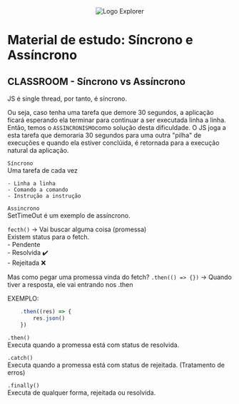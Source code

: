 <div align="center">
  <img alt="Logo Explorer" title="Explorer" src="https://i.imgur.com/2IqqDoo.png">
</div>

# Material de estudo: Síncrono e Assíncrono

## CLASSROOM - Síncrono vs Assíncrono

JS é single thread, por tanto, é síncrono.

Ou seja, caso tenha uma tarefa que demore 30 segundos, a aplicação ficará esperando ela terminar para continuar a ser executada linha a linha. Então, temos o `ASSINCRONISMO`como solução desta dificuldade.
O JS joga a esta tarefa que demoraria 30 segundos para uma outra "pilha" de execuções e quando ela estiver conclúida, é retornada para a execução natural da aplicação.

`Síncrono`
<br>
Uma tarefa de cada vez

    - Linha a linha
    - Comando a comando
    - Instrução a instrução

`Assincrono`
<br>
SetTimeOut é um exemplo de assíncrono.

`fecth()` -> Vai buscar alguma coisa (promessa)<br>
    Existem status para o fetch.<br>
        - Pendente <br>
            - Resolvida ✔️<br>
            - Rejeitada ❌<br>

Mas como pegar uma promessa vinda do fetch?
    `.then(() => {})`   -> Quando tiver a resposta, ele vai entrando nos .then


EXEMPLO:
<br>
```js
    .then((res) => {
        res.json()
    })
```
    
`.then()` <br>
Executa quando a promessa está com status de resolvida.

`.catch()` <br>
Executa quando a promessa está com status de rejeitada. (Tratamento de erros)

`.finally()` <br>
Executa de qualquer forma, rejeitada ou resolvida.
